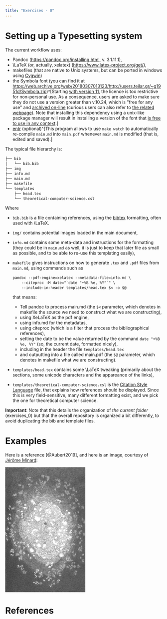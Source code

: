 ```yaml
---
title: "Exercises - 0"
---
```


# Setting up a Typesetting system

The current workflow uses:

- Pandoc (<https://pandoc.org/installing.html>, v. 3.1.11.1),
- \LaTeX (or, actually, xelatex) (<https://www.latex-project.org/get/>),
- makefiles (that are native to Unix systems, but can be ported in windows using [Cygwin](https://cygwin.com/install.html))
- the Symbola font (you can find it at <https://web.archive.org/web/20180307013123/http://users.teilar.gr/~g1951d/Symbola.zip>)^[Starting [with version 11](http://web.archive.org/web/20181228102842/http://users.teilar.gr/%7Eg1951d/Symbola.pdf), the licence is too restrictive for non-personal use.
As a consequence, users are asked to make sure they do not use a version greater than v.10.24, which is "free for any use" and [archived on-line](http://web.archive.org/web/20180307012615/http://users.teilar.gr/~g1951d/Symbola.zip) (curious users can also refer to [the related webpage](http://web.archive.org/web/20180307012615/http://users.teilar.gr/~g1951d/)).
Note that installing this dependency using a unix-like package manager will result in installing a version of the font that [is free to use in any context](https://metadata.ftp-master.debian.org/changelogs//main/t/ttf-ancient-fonts/ttf-ancient-fonts_2.60-1.1_copyright).]
- [entr](https://github.com/eradman/entr) (optional)^[This program allows to use `make watch` to automatically re-compile `main.md` into `main.pdf` whenever `main.md` is modified (that is, edited and saved).]


The typical file hierarchy is:

```
├── bib
│   └── bib.bib
├── img
├── info.md
├── main.md
├── makefile
└── templates
    ├── head.tex
    └── theoretical-computer-science.csl
```

Where

- `bib.bib` is a file containing references, using the [bibtex](http://www.bibtex.org/) formatting, often used with \LaTeX.
- `img/` contains potential images loaded in the main document,
- `info.md` contains some meta-data and instructions for the formatting (they could be in `main.md` as well, it is just to keep that later file as small as possible, and to be able to re-use this templating easily),
- `makefile` gives instructions on how to generate `.tex` and `.pdf` files from `main.md`, using commands such as

    ```
    pandoc --pdf-engine=xelatex --metadata-file=info.md \
        --citeproc -M date="`date "+%B %e, %Y"`" \
        --include-in-header templates/head.tex $< -o $@
    ```
    
    that means:
    
    - Tell pandoc to process main.md (the `$<` parameter, which denotes in makefile the source we need to construct what we are constructing),
    - using XeLaTeX as the pdf engine,
    - using info.md for the metadatas,
    - using citeproc (which is a filter that process the bibliographical references),
    - setting the date to be the value returned by the command `date "+%B %e, %Y"` (so, the current date, formatted nicely),
    - including in the header the file `templates/head.tex`
    - and outputting into a file called main.pdf (the `$@` parameter, which denotes in makefile what we are constructing).
    
- `templates/head.tex` contains some \LaTeX tweaking (primarily about the sections, some unicode characters and the appareance of the links),
- `templates/theoretical-computer-science.csl` is the [Citation Style Language](https://citationstyles.org/) file, that explains how references should be displayed. Since this is very field-sensitive, many different formatting exist, and we pick the one for theoretical computer science.


**Important**: Note that this details the organization of _the current folder_ (exercises_0) but that the overall repository is organized a bit differently, to avoid duplicating the bib and template files.

# Examples

Here is a reference [@Aubert2019], and here is an image, courtesy of [Jérôme Minard](http://jeromeminard.com/projects/monde-miroir/):

![](img/monde_miroir.jpg)

# References
